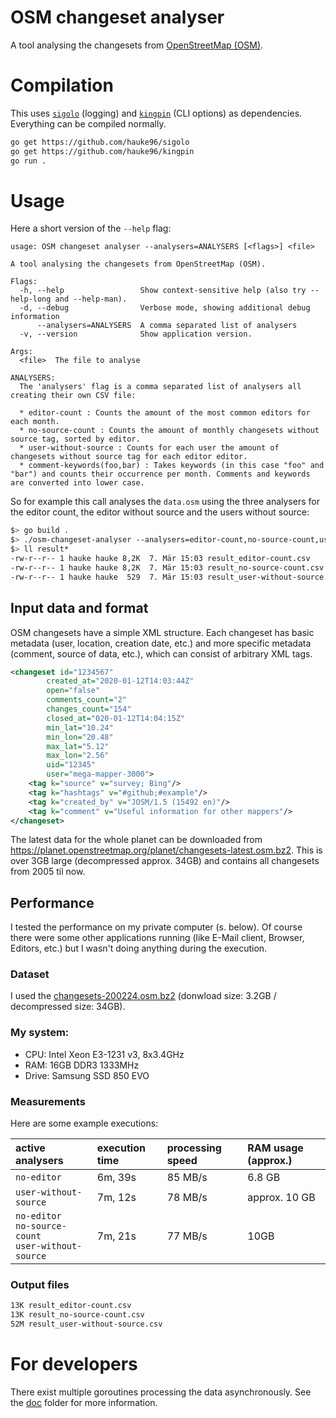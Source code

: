 # OSM changeset analyser
A tool analysing the changesets from [OpenStreetMap (OSM)](https://osm.org).

# Compilation
This uses [`sigolo`](https://github.com/hauke96/sigolo) (logging) and [`kingpin`](https://github.com/hauke96/kingpin) (CLI options) as dependencies.
Everything can be compiled normally.

```bash
go get https://github.com/hauke96/sigolo
go get https://github.com/hauke96/kingpin
go run .
```

# Usage
Here a short version of the `--help` flag:
```
usage: OSM changeset analyser --analysers=ANALYSERS [<flags>] <file>

A tool analysing the changesets from OpenStreetMap (OSM).

Flags:
  -h, --help                 Show context-sensitive help (also try --help-long and --help-man).
  -d, --debug                Verbose mode, showing additional debug information
      --analysers=ANALYSERS  A comma separated list of analysers
  -v, --version              Show application version.

Args:
  <file>  The file to analyse

ANALYSERS:
  The 'analysers' flag is a comma separated list of analysers all creating their own CSV file:

  * editor-count : Counts the amount of the most common editors for each month.
  * no-source-count : Counts the amount of monthly changesets without source tag, sorted by editor.
  * user-without-source : Counts for each user the amount of changesets without source tag for each editor editor.
  * comment-keywords(foo,bar) : Takes keywords (in this case "foo" and "bar") and counts their occurrence per month. Comments and keywords are converted into lower case.
```

So for example this call analyses the `data.osm` using the three analysers for the editor count, the editor without source and the users without source:
```bash
$> go build .
$> ./osm-changeset-analyser --analysers=editor-count,no-source-count,user-without-source data.osm
$> ll result*
-rw-r--r-- 1 hauke hauke 8,2K  7. Mär 15:03 result_editor-count.csv
-rw-r--r-- 1 hauke hauke 8,2K  7. Mär 15:03 result_no-source-count.csv
-rw-r--r-- 1 hauke hauke  529  7. Mär 15:03 result_user-without-source.csv
```

## Input data and format
OSM changesets have a simple XML structure. Each changeset has basic metadata (user, location, creation date, etc.) and more specific metadata (comment, source of data, etc.), which can consist of arbitrary XML tags.

```xml
<changeset id="1234567"
		created_at="2020-01-12T14:03:44Z"
		open="false"
		comments_count="2"
		changes_count="154"
		closed_at="020-01-12T14:04:15Z"
		min_lat="10.24"
		min_lon="20.48"
		max_lat="5.12"
		max_lon="2.56"
		uid="12345"
		user="mega-mapper-3000">
	<tag k="source" v="survey; Bing"/>
	<tag k="hashtags" v="#github;#example"/>
	<tag k="created_by" v="JOSM/1.5 (15492 en)"/>
	<tag k="comment" v="Useful information for other mappers"/>
</changeset>
```

The latest data for the whole planet can be downloaded from https://planet.openstreetmap.org/planet/changesets-latest.osm.bz2.
This is over 3GB large (decompressed approx. 34GB) and contains all changesets from 2005 til now.

## Performance
I tested the performance on my private computer (s. below).
Of course there were some other applications running (like E-Mail client, Browser, Editors, etc.) but I wasn't doing anything during the execution.

### Dataset
I used the [changesets-200224.osm.bz2](https://planet.openstreetmap.org/planet/2020/changesets-200224.osm.bz2) (donwload size: 3.2GB / decompressed size: 34GB).

### My system:
* CPU: Intel Xeon E3-1231 v3, 8x3.4GHz
* RAM: 16GB DDR3 1333MHz
* Drive: Samsung SSD 850 EVO

### Measurements

Here are some example executions:

| active analysers | execution time | processing speed | RAM usage (approx.) |
|:-- |:-- |:-- |:-- |
| `no-editor` | 6m, 39s | 85 MB/s | 6.8 GB |
| `user-without-source` | 7m, 12s | 78 MB/s | approx. 10 GB |
| `no-editor` <br> `no-source-count` <br> `user-without-source` | 7m, 21s | 77 MB/s | 10GB |

### Output files
```bash
13K result_editor-count.csv
13K result_no-source-count.csv
52M result_user-without-source.csv
```

# For developers
There exist multiple goroutines processing the data asynchronously.
See the [doc](doc/README.md) folder for more information.
